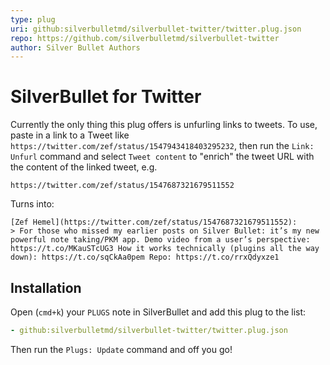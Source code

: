 ```yaml
---
type: plug
uri: github:silverbulletmd/silverbullet-twitter/twitter.plug.json
repo: https://github.com/silverbulletmd/silverbullet-twitter
author: Silver Bullet Authors
---
```


<!-- #include [[https://raw.githubusercontent.com/silverbulletmd/silverbullet-twitter/main/README.md]] -->
# SilverBullet for Twitter
Currently the only thing this plug offers is unfurling links to tweets. To use, paste in a link to a Tweet like `https://twitter.com/zef/status/1547943418403295232`, then run the `Link: Unfurl` command and select `Tweet content` to "enrich" the tweet URL with the content of the linked tweet, e.g.

    https://twitter.com/zef/status/1547687321679511552

Turns into:

    [Zef Hemel](https://twitter.com/zef/status/1547687321679511552):
    > For those who missed my earlier posts on Silver Bullet: it’s my new powerful note taking/PKM app. Demo video from a user’s perspective: https://t.co/MKauSTcUG3 How it works technically (plugins all the way down): https://t.co/sqCkAa0pem Repo: https://t.co/rrxQdyxze1

## Installation

Open (`cmd+k`) your `PLUGS` note in SilverBullet and add this plug to the list:

```yaml
- github:silverbulletmd/silverbullet-twitter/twitter.plug.json
```

Then run the `Plugs: Update` command and off you go!
<!-- /include -->
